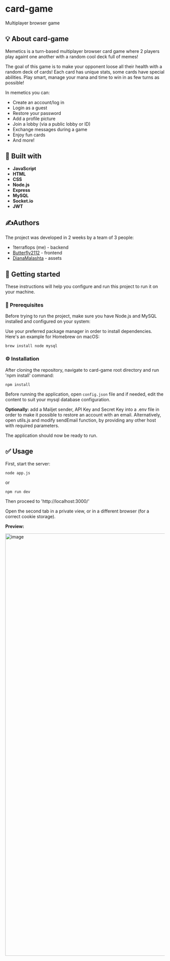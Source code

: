 # card-game
Multiplayer browser game

## 💡 About card-game
Memetics is a turn-based multiplayer browser card game where 2 players play againt one another with a random cool deck full of memes!

The goal of this game is to make your opponent loose all their health with a random deck of cards! Each card has unique stats, some cards have special abilities. Play smart, manage your mana and time to win in as few turns as possible!

In memetics you can:
* Create an account/log in
* Login as a guest
* Restore your password
* Add a profile picture
* Join a lobby (via a public lobby or ID)
* Exchange messages during a game
* Enjoy fun cards
* And more!

## 🔧 Built with
* **JavaScript**
* **HTML**
* **CSS**
* **Node.js**
* **Express**
* **MySQL**
* **Socket.io**
* **JWT**

## ✍️Authors
The project was developed in 2 weeks by a team of 3 people:

* 1terraflops (me) - backend
* [Butterfly2112](https://github.com/Butterfly2112) - frontend
* [DianaMalashta](https://github.com/DianaMalashta) - assets

## 🚀 Getting started
These instructions will help you configure and run this project to run it on your machine.

### 🧩 Prerequisites
Before trying to run the project, make sure you have Node.js and MySQL installed and configured on your system:

Use your preferred package manager in order to install dependencies. Here's an example for Homebrew on macOS:
```
brew install node mysql
```

### ⚙️ Installation
After cloning the repository, navigate to card-game root directory and run 'npm install' command:
```
npm install
```

Before running the application, open `config.json` file and if needed, edit the content to suit your mysql database configuration.

**Optionally:** add a Mailjet sender, API Key and Secret Key into a .env file in order to make it possible to restore an account with an email. Alternatively, open utils.js and modify sendEmail function, by providing any other host with required parameters.

The application should now be ready to run.

## ✅ Usage

First, start the server:
```
node app.js
```

or

```
npm run dev
```

Then proceed to 'http://localhost:3000/'

Open the second tab in a private view, or in a different browser (for a correct cookie storage).

**Preview:**

<img width="1329" alt="image" src="https://github.com/user-attachments/assets/ddab1977-6141-418d-9746-027b01f804ec" />
